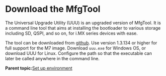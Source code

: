 # Download the MfgTool

The Universal Upgrade Utility \(UUU\) is an upgraded version of MfgTool. It is a command line tool that aims at installing the bootloader to various storage including SD, QSPI, and so on, for i.MX series devices with ease.

The tool can be downloaded from [github](https://github.com/NXPmicro/mfgtools/releases). Use version 1.3.134 or higher for full support for the M7 image. Download `uuu.exe` for Windows OS, or download UUU for Linux. Configure the path so that the executable can later be called anywhere in the command line.

**Parent topic:**[Set up environment](../topics/set_up_environment.md)

